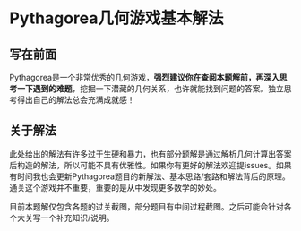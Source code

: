 # Pythagorea几何游戏基本解法

## 写在前面

Pythagorea是一个非常优秀的几何游戏，**强烈建议你在查阅本题解前，再深入思考一下遇到的难题**，挖掘一下潜藏的几何关系，也许就能找到问题的答案。独立思考得出自己的解法总会充满成就感！

## 关于解法

此处给出的解法有许多过于生硬和暴力，也有部分题解是通过解析几何计算出答案后构造的解法，所以可能不具有优雅性。如果你有更好的解法欢迎提issues。如果有时间我也会更新Pythagorea题目的新解法、基本思路/套路和解法背后的原理。通关这个游戏并不重要，重要的是从中发现更多数学的妙处。

目前本题解仅包含各题的过关截图，部分题目有中间过程截图。之后可能会针对各个大关写一个补充知识/说明。

